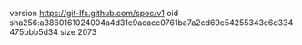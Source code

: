 version https://git-lfs.github.com/spec/v1
oid sha256:a3860161024004a4d31c9acace0761ba7a2cd69e54255343c6d334475bbb5d34
size 2073
